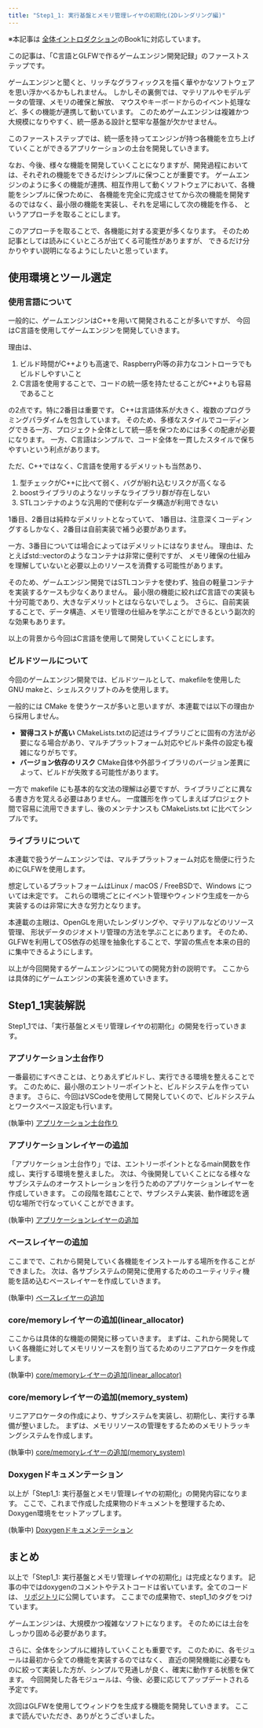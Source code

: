 ```yaml
---
title: "Step1_1: 実行基盤とメモリ管理レイヤの初期化(2Dレンダリング編)"
---
```


※本記事は [全体イントロダクション](../../articles/introduction.md)のBook1に対応しています。

この記事は、「C言語とGLFWで作るゲームエンジン開発記録」のファーストステップです。

ゲームエンジンと聞くと、リッチなグラフィックスを描く華やかなソフトウェアを思い浮かべるかもしれません。
しかしその裏側では、マテリアルやモデルデータの管理、メモリの確保と解放、
マウスやキーボードからのイベント処理など、多くの機能が連携して動いています。
このためゲームエンジンは複雑かつ大規模になりやすく、統一感ある設計と堅牢な基盤が欠かせません。

このファーストステップでは、統一感を持ってエンジンが持つ各機能を立ち上げていくことができるアプリケーションの土台を開発していきます。

なお、今後、様々な機能を開発していくことになりますが、開発過程においては、それぞれの機能をできるだけシンプルに保つことが重要です。
ゲームエンジンのように多くの機能が連携、相互作用して動くソフトウェアにおいて、各機能をシンプルに保つために、
各機能を完全に完成させてから次の機能を開発するのではなく、最小限の機能を実装し、それを足場にして次の機能を作る、
というアプローチを取ることにします。

このアプローチを取ることで、各機能に対する変更が多くなります。
そのため記事としては読みにくいところが出てくる可能性がありますが、
できるだけ分かりやすい説明になるようにしたいと思っています。

## 使用環境とツール選定

### 使用言語について

一般的に、ゲームエンジンはC++を用いて開発されることが多いですが、
今回はC言語を使用してゲームエンジンを開発していきます。

理由は、

1. ビルド時間がC++よりも高速で、RaspberryPi等の非力なコントローラでもビルドしやすいこと
2. C言語を使用することで、コードの統一感を持たせることがC++よりも容易であること

の2点です。特に2番目は重要です。
C++は言語体系が大きく、複数のプログラミングパラダイムを包含しています。
そのため、多様なスタイルでコーディングできる一方、プロジェクト全体として統一感を保つためには多くの配慮が必要になります。
一方、C言語はシンプルで、コード全体を一貫したスタイルで保ちやすいという利点があります。

ただ、C++ではなく、C言語を使用するデメリットも当然あり、

1. 型チェックがC++に比べて弱く、バグが紛れ込むリスクが高くなる
2. boostライブラリのようなリッチなライブラリ群が存在しない
3. STLコンテナのような汎用的で便利なデータ構造が利用できない

1番目、2番目は純粋なデメリットとなっていて、
1番目は、注意深くコーディングするしかなく、2番目は自前実装で補う必要があります。

一方、3番目については場合によってはデメリットにはなりません。
理由は、たとえばstd::vectorのようなコンテナは非常に便利ですが、
メモリ確保の仕組みを理解していないと必要以上のリソースを消費する可能性があります。

そのため、ゲームエンジン開発ではSTLコンテナを使わず、独自の軽量コンテナを実装するケースも少なくありません。
最小限の機能に絞ればC言語での実装も十分可能であり、大きなデメリットとはならないでしょう。
さらに、自前実装することで、データ構造、メモリ管理の仕組みを学ぶことができるという副次的な効果もあります。

以上の背景から今回はC言語を使用して開発していくことにします。

### ビルドツールについて

今回のゲームエンジン開発では、ビルドツールとして、makefileを使用したGNU makeと、シェルスクリプトのみを使用します。

一般的には CMake を使うケースが多いと思いますが、本連載では以下の理由から採用しません。

- **習得コストが高い**
  CMakeLists.txtの記述はライブラリごとに固有の方法が必要になる場合があり、マルチプラットフォーム対応やビルド条件の設定も複雑になりがちです。
- **バージョン依存のリスク**
  CMake自体や外部ライブラリのバージョン差異によって、ビルドが失敗する可能性があります。

一方で makefile にも基本的な文法の理解は必要ですが、ライブラリごとに異なる書き方を覚える必要はありません。
一度雛形を作ってしまえばプロジェクト間で容易に流用できますし、後のメンテナンスも CMakeLists.txt に比べてシンプルです。

### ライブラリについて

本連載で扱うゲームエンジンでは、マルチプラットフォーム対応を簡便に行うためにGLFWを使用します。

想定しているプラットフォームはLinux / macOS / FreeBSDで、Windows については未定です。
これらの環境ごとにイベント管理やウィンドウ生成を一から実装するのは非常に大きな労力となります。

本連載の主眼は、OpenGLを用いたレンダリングや、マテリアルなどのリソース管理、
形状データのジオメトリ管理の方法を学ぶことにあります。
そのため、GLFWを利用してOS依存の処理を抽象化することで、学習の焦点を本来の目的に集中できるようにします。

以上が今回開発するゲームエンジンについての開発方針の説明です。
ここからは具体的にゲームエンジンの実装を進めていきます。

## Step1_1実装解説

Step1_1では、「実行基盤とメモリ管理レイヤの初期化」の開発を行っていきます。

### アプリケーション土台作り

一番最初にすべきことは、とりあえずビルドし、実行できる環境を整えることです。
このために、最小限のエントリーポイントと、ビルドシステムを作っていきます。
さらに、今回はVSCodeを使用して開発していくので、ビルドシステムとワークスペース設定も行います。

(執筆中)
[アプリケーション土台作り](articles/zenn/step1_1_application_base.md)

### アプリケーションレイヤーの追加

「アプリケーション土台作り」では、エントリーポイントとなるmain関数を作成し、実行する環境を整えました。
次は、今後開発していくことになる様々なサブシステムのオーケストレーションを行うためのアプリケーションレイヤーを作成していきます。
この段階を踏むことで、サブシステム実装、動作確認を適切な場所で行なっていくことができます。

(執筆中)
[アプリケーションレイヤーの追加](articles/zenn/step1_2_application_layer.md)

### ベースレイヤーの追加

ここまでで、これから開発していく各機能をインストールする場所を作ることができました。
次は、各サブシステムの開発に使用するためのユーティリティ機能を詰め込むベースレイヤーを作成していきます。

(執筆中)
[ベースレイヤーの追加](articles/zenn/step1_3_base_layer.md)

### core/memoryレイヤーの追加(linear_allocator)

ここからは具体的な機能の開発に移っていきます。
まずは、これから開発していく各機能に対してメモリリソースを割り当てるためのリニアアロケータを作成します。

(執筆中)
[core/memoryレイヤーの追加(linear_allocator)](articles/zenn/step1_4_core_memory_linear_allocator.md)

### core/memoryレイヤーの追加(memory_system)

リニアアロケータの作成により、サブシステムを実装し、初期化し、実行する準備が整いました。
まずは、メモリリソースの管理をするためのメモリトラッキングシステムを作成します。

(執筆中)
[core/memoryレイヤーの追加(memory_system)](articles/zenn/step1_5_core_memory_system.md)

### Doxygenドキュメンテーション

以上が「Step1_1: 実行基盤とメモリ管理レイヤの初期化」の開発内容になります。
ここで、これまで作成した成果物のドキュメントを整理するため、Doxygen環境をセットアップします。

(執筆中)
[Doxygenドキュメンテーション](articles/zenn/step1_6_doxygen.md)

## まとめ

以上で「Step1_1: 実行基盤とメモリ管理レイヤの初期化」は完成となります。
記事の中ではdoxygenのコメントやテストコードは省いています。全てのコードは、
[リポジトリ](https://github.com/chocolate-pie24/gl_choco_engine)に公開しています。
ここまでの成果物で、step1_1のタグをつけています。

ゲームエンジンは、大規模かつ複雑なソフトになります。
そのためには土台をしっかり固める必要があります。

さらに、全体をシンプルに維持していくことも重要です。
このために、各モジュールは最初から全ての機能を実装するのではなく、
直近の開発機能に必要なものに絞って実装した方が、シンプルで見通しが良く、確実に動作する状態を保てます。
今回開発した各モジュールは、今後、必要に応じてアップデートされる予定です。

次回はGLFWを使用してウィンドウを生成する機能を開発していきます。
ここまで読んでいただき、ありがとうございました。
